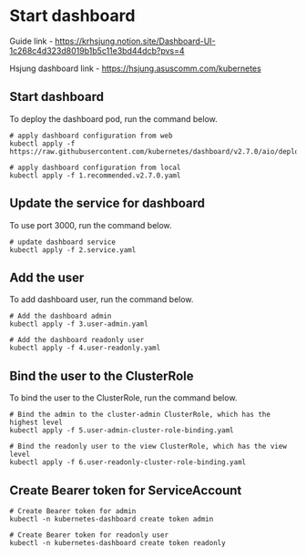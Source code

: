 # Start dashboard
Guide link - https://krhsjung.notion.site/Dashboard-UI-1c268c4d323d8019b1b5c11e3bd44dcb?pvs=4

Hsjung dashboard link - https://hsjung.asuscomm.com/kubernetes

## Start dashboard
To deploy the dashboard pod, run the command below.
```shell
# apply dashboard configuration from web
kubectl apply -f https://raw.githubusercontent.com/kubernetes/dashboard/v2.7.0/aio/deploy/recommended.yaml

# apply dashboard configuration from local
kubectl apply -f 1.recommended.v2.7.0.yaml
```

## Update the service for dashboard
To use port 3000, run the command below.
```shell
# update dashboard service
kubectl apply -f 2.service.yaml
```

## Add the user
To add dashboard user, run the command below.
```shell
# Add the dashboard admin
kubectl apply -f 3.user-admin.yaml

# Add the dashboard readonly user
kubectl apply -f 4.user-readonly.yaml
```

## Bind the user to the ClusterRole
To bind the user to the ClusterRole, run the command below.
```shell
# Bind the admin to the cluster-admin ClusterRole, which has the highest level
kubectl apply -f 5.user-admin-cluster-role-binding.yaml

# Bind the readonly user to the view ClusterRole, which has the view level
kubectl apply -f 6.user-readonly-cluster-role-binding.yaml
```

## Create Bearer token for ServiceAccount
```shell
# Create Bearer token for admin
kubectl -n kubernetes-dashboard create token admin

# Create Bearer token for readonly user
kubectl -n kubernetes-dashboard create token readonly
```
